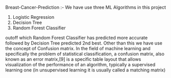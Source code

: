  Breast-Cancer-Prediction :- We have use three ML Algorithms in this project 
  1. Logistic Regression 
  2. Decision Tree
  3. Random Forest Classifier 


 outoff which Random Forest Classifier has predicted more accurate followed by Decision Tree predicted 2nd best.
  Other than this we have use the concept of Confusion matrix. In the field of machine learning and specifically the problem of statistical classification, a confusion matrix, also known as an error matrix,[9] is a specific table layout that allows visualization of the performance of an algorithm, typically a supervised learning one (in unsupervised learning it is usually called a matching matrix)
